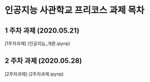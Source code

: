 # 인공지능 사관학교 프리코스 과제 목차

## 1 주차 과제 (2020.05.21)

[1주차과제] (인공지능_개론.ipynp)
## 2 주차 과제 (2020.05.28)

[2주차과제] (2주차과제.ipynp)
